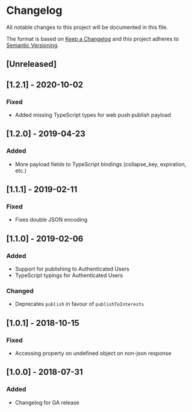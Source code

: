 # Changelog
All notable changes to this project will be documented in this file.

The format is based on [Keep a Changelog](http://keepachangelog.com/en/1.0.0/)
and this project adheres to [Semantic Versioning](http://semver.org/spec/v2.0.0.html).

## [Unreleased]

## [1.2.1] - 2020-10-02
### Fixed
 - Added missing TypeScript types for web push publish payload

## [1.2.0] - 2019-04-23
### Added
 - More payload fields to TypeScript bindings (collapse\_key, expiration, etc.)

## [1.1.1] - 2019-02-11
### Fixed
 - Fixes double JSON encoding

## [1.1.0] - 2019-02-06
### Added
 - Support for publishing to Authenticated Users
 - TypeScript typings for Authenticated Users
### Changed
 - Deprecates `publish` in favour of `publishToInterests`

## [1.0.1] - 2018-10-15
### Fixed
 - Accessing property on undefined object on non-json response

## [1.0.0] - 2018-07-31
### Added
 - Changelog for GA release
